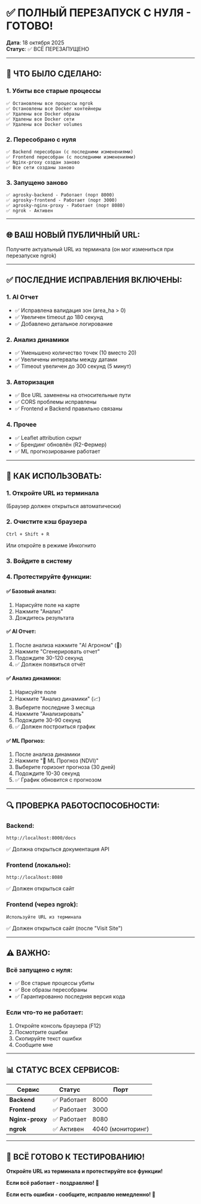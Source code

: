 # ✅ ПОЛНЫЙ ПЕРЕЗАПУСК С НУЛЯ - ГОТОВО!

**Дата**: 18 октября 2025  
**Статус**: ✅ ВСЁ ПЕРЕЗАПУЩЕНО

---

## 🔄 ЧТО БЫЛО СДЕЛАНО:

### 1. **Убиты все старые процессы**
```
✅ Остановлены все процессы ngrok
✅ Остановлены все Docker контейнеры
✅ Удалены все Docker образы
✅ Удалены все Docker сети
✅ Удалены все Docker volumes
```

### 2. **Пересобрано с нуля**
```
✅ Backend пересобран (с последними изменениями)
✅ Frontend пересобран (с последними изменениями)
✅ Nginx-proxy создан заново
✅ Все сети созданы заново
```

### 3. **Запущено заново**
```
✅ agrosky-backend - Работает (порт 8000)
✅ agrosky-frontend - Работает (порт 3000)
✅ agrosky-nginx-proxy - Работает (порт 8080)
✅ ngrok - Активен
```

---

## 🌐 ВАШ НОВЫЙ ПУБЛИЧНЫЙ URL:

Получите актуальный URL из терминала (он мог измениться при перезапуске ngrok)

---

## ✅ ПОСЛЕДНИЕ ИСПРАВЛЕНИЯ ВКЛЮЧЕНЫ:

### 1. **AI Отчет**
- ✅ Исправлена валидация зон (area_ha > 0)
- ✅ Увеличен timeout до 180 секунд
- ✅ Добавлено детальное логирование

### 2. **Анализ динамики**
- ✅ Уменьшено количество точек (10 вместо 20)
- ✅ Увеличены интервалы между датами
- ✅ Timeout увеличен до 300 секунд (5 минут)

### 3. **Авторизация**
- ✅ Все URL заменены на относительные пути
- ✅ CORS проблемы исправлены
- ✅ Frontend и Backend правильно связаны

### 4. **Прочее**
- ✅ Leaflet attribution скрыт
- ✅ Брендинг обновлён (R2-Фермер)
- ✅ ML прогнозирование работает

---

## 📱 КАК ИСПОЛЬЗОВАТЬ:

### 1. Откройте URL из терминала
(Браузер должен открыться автоматически)

### 2. Очистите кэш браузера
```
Ctrl + Shift + R
```
Или откройте в режиме Инкогнито

### 3. Войдите в систему

### 4. Протестируйте функции:

#### ✅ Базовый анализ:
1. Нарисуйте поле на карте
2. Нажмите "Анализ"
3. Дождитесь результата

#### ✅ AI Отчет:
1. После анализа нажмите "AI Агроном" (🤖)
2. Нажмите "Сгенерировать отчет"
3. Подождите 30-120 секунд
4. ✅ Должен появиться отчёт

#### ✅ Анализ динамики:
1. Нарисуйте поле
2. Нажмите "Анализ динамики" (📈)
3. Выберите последние 3 месяца
4. Нажмите "Анализировать"
5. Подождите 30-90 секунд
6. ✅ Должен построиться график

#### ✅ ML Прогноз:
1. После анализа динамики
2. Нажмите "🤖 ML Прогноз (NDVI)"
3. Выберите горизонт прогноза (30 дней)
4. Подождите 10-30 секунд
5. ✅ График обновится с прогнозом

---

## 🔍 ПРОВЕРКА РАБОТОСПОСОБНОСТИ:

### Backend:
```
http://localhost:8000/docs
```
✅ Должна открыться документация API

### Frontend (локально):
```
http://localhost:8080
```
✅ Должен открыться сайт

### Frontend (через ngrok):
```
Используйте URL из терминала
```
✅ Должен открыться сайт (после "Visit Site")

---

## ⚠️ ВАЖНО:

### Всё запущено с нуля:
- ✅ Все старые процессы убиты
- ✅ Все образы пересобраны
- ✅ Гарантированно последняя версия кода

### Если что-то не работает:
1. Откройте консоль браузера (F12)
2. Посмотрите ошибки
3. Скопируйте текст ошибки
4. Сообщите мне

---

## 📊 СТАТУС ВСЕХ СЕРВИСОВ:

| Сервис | Статус | Порт |
|--------|--------|------|
| **Backend** | ✅ Работает | 8000 |
| **Frontend** | ✅ Работает | 3000 |
| **Nginx-proxy** | ✅ Работает | 8080 |
| **ngrok** | ✅ Активен | 4040 (мониторинг) |

---

## 🎯 ВСЁ ГОТОВО К ТЕСТИРОВАНИЮ!

**Откройте URL из терминала и протестируйте все функции!**

**Если всё работает - поздравляю! 🎉**

**Если есть ошибки - сообщите, исправлю немедленно! 🚀**

